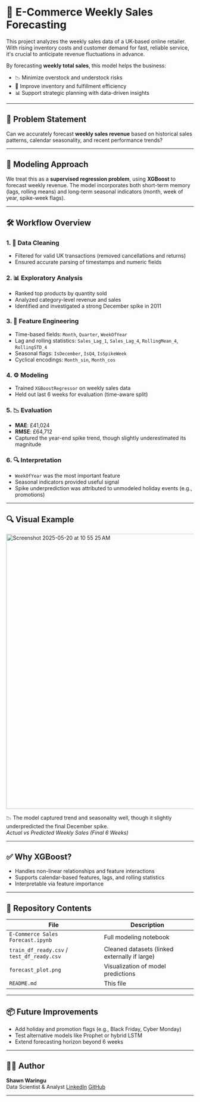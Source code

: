 # 🛒 E-Commerce Weekly Sales Forecasting

This project analyzes the weekly sales data of a UK-based online retailer. With rising inventory costs and customer demand for fast, reliable service, it's crucial to anticipate revenue fluctuations in advance.

By forecasting **weekly total sales**, this model helps the business:

- 📉 Minimize overstock and understock risks  
- 🚚 Improve inventory and fulfillment efficiency  
- 📊 Support strategic planning with data-driven insights  

---

## 📌 Problem Statement

Can we accurately forecast **weekly sales revenue** based on historical sales patterns, calendar seasonality, and recent performance trends?

---

## 🧠 Modeling Approach

We treat this as a **supervised regression problem**, using **XGBoost** to forecast weekly revenue. The model incorporates both short-term memory (lags, rolling means) and long-term seasonal indicators (month, week of year, spike-week flags).

---

## 🛠️ Workflow Overview

### 1. 🧹 Data Cleaning
- Filtered for valid UK transactions (removed cancellations and returns)
- Ensured accurate parsing of timestamps and numeric fields

### 2. 📊 Exploratory Analysis
- Ranked top products by quantity sold
- Analyzed category-level revenue and sales
- Identified and investigated a strong December spike in 2011

### 3. 📆 Feature Engineering
- Time-based fields: `Month`, `Quarter`, `WeekOfYear`
- Lag and rolling statistics: `Sales_Lag_1`, `Sales_Lag_4`, `RollingMean_4`, `RollingSTD_4`
- Seasonal flags: `IsDecember`, `IsQ4`, `IsSpikeWeek`
- Cyclical encodings: `Month_sin`, `Month_cos`

### 4. ⚙️ Modeling
- Trained `XGBoostRegressor` on weekly sales data
- Held out last 6 weeks for evaluation (time-aware split)

### 5. 📉 Evaluation
- **MAE**: £41,024  
- **RMSE**: £64,712  
- Captured the year-end spike trend, though slightly underestimated its magnitude

### 6. 🔍 Interpretation
- `WeekOfYear` was the most important feature
- Seasonal indicators provided useful signal
- Spike underprediction was attributed to unmodeled holiday events (e.g., promotions)

---

## 🔍 Visual Example

<p align="center">
</p><img width="738" alt="Screenshot 2025-05-20 at 10 55 25 AM" src="https://github.com/user-attachments/assets/8873c2bc-9a4a-4e05-906e-86d24f67a301" />


📉 The model captured trend and seasonality well, though it slightly underpredicted the final December spike.  
*Actual vs Predicted Weekly Sales (Final 6 Weeks)*

---

## ✅ Why XGBoost?

- Handles non-linear relationships and feature interactions
- Supports calendar-based features, lags, and rolling statistics
- Interpretable via feature importance

---

## 📂 Repository Contents

| File | Description |
|------|-------------|
| `E-Commerce Sales Forecast.ipynb` | Full modeling notebook |
| `train_df_ready.csv` / `test_df_ready.csv` | Cleaned datasets (linked externally if large) |
| `forecast_plot.png` | Visualization of model predictions |
| `README.md` | This file |

---

## 📦 Future Improvements

- Add holiday and promotion flags (e.g., Black Friday, Cyber Monday)
- Test alternative models like Prophet or hybrid LSTM
- Extend forecasting horizon beyond 6 weeks

---

## 👨‍💻 Author

**Shawn Waringu**  
Data Scientist & Analyst
[LinkedIn](https://www.linkedin.com/in/shawn-chege-856048312)
[GitHub](https://github.com/ShawnyQ)

---
